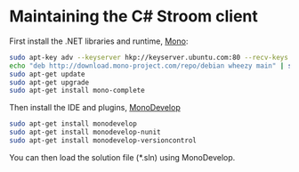 # Maintaining the C# Stroom client

First install the .NET libraries and runtime, [Mono](http://www.mono-project.com/):

```bash
sudo apt-key adv --keyserver hkp://keyserver.ubuntu.com:80 --recv-keys 3FA7E0328081BFF6A14DA29AA6A19B38D3D831EF
echo "deb http://download.mono-project.com/repo/debian wheezy main" | sudo tee /etc/apt/sources.list.d/mono-xamarin.list
sudo apt-get update
sudo apt-get upgrade
sudo apt-get install mono-complete
```

Then install the IDE and plugins, [MonoDevelop](http://www.monodevelop.com/)

```bash
sudo apt-get install monodevelop
sudo apt-get install monodevelop-nunit
sudo apt-get install monodevelop-versioncontrol
```

You can then load the solution file (*.sln) using MonoDevelop.